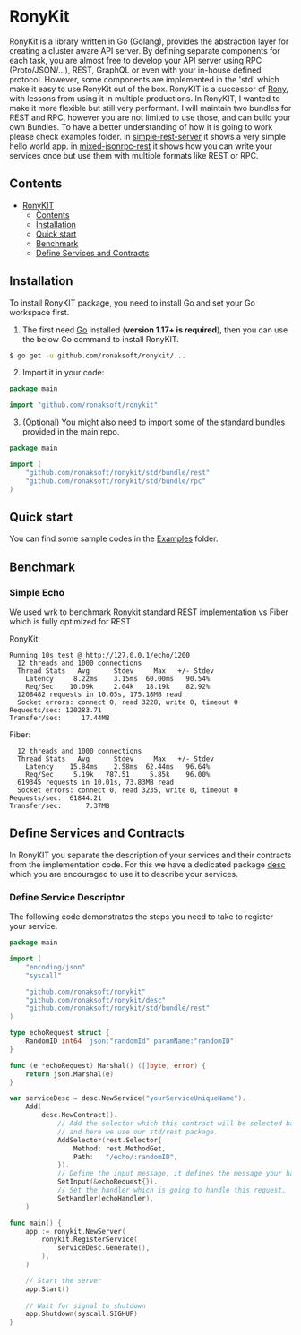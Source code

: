 # RonyKit

RonyKit is a library written in Go (Golang), provides the abstraction layer for creating a cluster aware API server. By defining separate
components for each task, you are almost free to develop your API server using RPC (Proto/JSON/...), REST, GraphQL or even with your
in-house defined protocol. However, some components are implemented in the 'std' which make it easy to use RonyKit out of the box. RonyKIT
is a successor of [Rony](https://github.com/ronaksoft/rony), with lessons from using it in multiple productions. In RonyKIT, I wanted to
make it more flexible but still very performant. I will maintain two bundles for REST and RPC, however you are not limited to use those, and
can build your own Bundles. To have a better understanding of how it is going to work please check examples folder.
in [simple-rest-server](examples/simple-rest-server) it shows a very simple hello world app.
in [mixed-jsonrpc-rest](examples/mixed-jsonrpc-rest) it shows how you can write your services once but use them with multiple formats like
REST or RPC.

## Contents

- [RonyKIT](#ronykit)
    - [Contents](#contents)
    - [Installation](#installation)
    - [Quick start](#quick-start)
    - [Benchmark](#benchmark)
    - [Define Services and Contracts](#define-services-and-contracts)

## Installation

To install RonyKIT package, you need to install Go and set your Go workspace first.

1. The first need [Go](https://golang.org/) installed (**version 1.17+ is required**), then you can use the below Go command to install
   RonyKIT.

```sh
$ go get -u github.com/ronaksoft/ronykit/...
```

2. Import it in your code:

```go
package main

import "github.com/ronaksoft/ronykit"
```

3. (Optional) You might also need to import some of the standard bundles provided in the main repo.

```go
package main

import (
	"github.com/ronaksoft/ronykit/std/bundle/rest"
	"github.com/ronaksoft/ronykit/std/bundle/rpc"
)
```

## Quick start

You can find some sample codes in the [Examples](examples) folder.

## Benchmark

### Simple Echo

We used wrk to benchmark Ronykit standard REST implementation vs Fiber which is fully optimized for REST

RonyKit:

```shell
Running 10s test @ http://127.0.0.1/echo/1200
  12 threads and 1000 connections
  Thread Stats   Avg      Stdev     Max   +/- Stdev
    Latency     8.22ms    3.15ms  60.00ms   90.54%
    Req/Sec    10.09k     2.04k   18.19k    82.92%
  1208482 requests in 10.05s, 175.18MB read
  Socket errors: connect 0, read 3228, write 0, timeout 0
Requests/sec: 120283.71
Transfer/sec:     17.44MB

```

Fiber:

```shell
  12 threads and 1000 connections
  Thread Stats   Avg      Stdev     Max   +/- Stdev
    Latency    15.84ms    2.58ms  62.44ms   96.64%
    Req/Sec     5.19k   787.51     5.85k    96.00%
  619345 requests in 10.01s, 73.83MB read
  Socket errors: connect 0, read 3235, write 0, timeout 0
Requests/sec:  61844.21
Transfer/sec:      7.37MB
```

## Define Services and Contracts

In RonyKIT you separate the description of your services and their contracts from the implementation code. For this we have a dedicated
package [desc](desc) which you are encouraged to use it to describe your services.

### Define Service Descriptor

The following code demonstrates the steps you need to take to register your service.

```go
package main

import (
	"encoding/json"
	"syscall"

	"github.com/ronaksoft/ronykit"
	"github.com/ronaksoft/ronykit/desc"
	"github.com/ronaksoft/ronykit/std/bundle/rest"
)

type echoRequest struct {
	RandomID int64 `json:"randomId" paramName:"randomID"`
}

func (e *echoRequest) Marshal() ([]byte, error) {
	return json.Marshal(e)
}

var serviceDesc = desc.NewService("yourServiceUniqueName").
	Add(
		desc.NewContract().
			// Add the selector which this contract will be selected based of. Every bundle have its own selector 
			// and here we use our std/rest package. 
			AddSelector(rest.Selector{
				Method: rest.MethodGet,
				Path:   "/echo/:randomID",
			}).
			// Define the input message, it defines the message your handler expects to receive.
			SetInput(&echoRequest{}).
			// Set the handler which is going to handle this request.
			SetHandler(echoHandler),
	)

func main() {
	app := ronykit.NewServer(
		ronykit.RegisterService(
			serviceDesc.Generate(),
		),
	)

	// Start the server 
	app.Start()
	
	// Wait for signal to shutdown
	app.Shutdown(syscall.SIGHUP)
}
```
